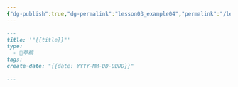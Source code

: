 ```yaml
---
{"dg-publish":true,"dg-permalink":"lesson03_example04","permalink":"/lesson03_example04/","title":"模板04：📃 草稿／文章／成品","tags":["🪨自籌Obsidian工作坊"],"noteIcon":"3","created":"2025-06-22T15:53:35.287+08:00","updated":"2025-06-22T16:37:26.901+08:00"}
---
```



```markdown
---
title: '"{{title}}"'
type:
  - 📃草稿
tags: 
create-date: "{{date: YYYY-MM-DD-DDDD}}"

---

```
